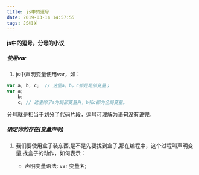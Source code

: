 ```yaml
---
title: js中的逗号
date: 2019-03-14 14:57:55
tags: JS相关
---
```


#### js中的逗号，分号的小议


##### 使用var
1. js中声明变量使用var，如：

~~~javascript
var a, b, c;  // 这里a，b，c都是局部变量；
var a;
    b;
    c; // 这里除了a为局部变量外，b和c都为全局变量。
~~~
分号就是相当于划分了代码片段，逗号可理解为语句没有说完。

##### 确定你的存在(变量声明)

1. 我们要使用盒子装东西,是不是先要找到盒子,那在编程中，这个过程叫声明变量,找盒子的动作，如何表示：

    * 声明变量语法: var 变量名;
